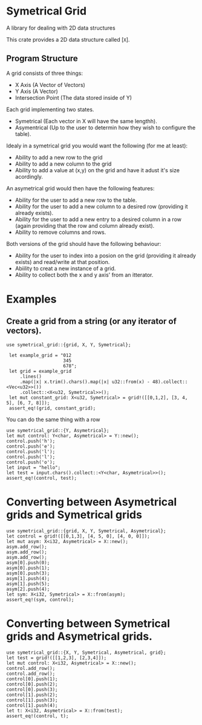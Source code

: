 # Symetrical Grid

A library for dealing with 2D data structures

This crate provides a 2D data structure called [`X`].

## Program Structure
A grid consists of three things:
  - X Axis (A Vector of Vectors)
  - Y Axis (A Vector)
  - Intersection Point (The data stored inside of Y)

Each grid implementing two states.
  - Symetrical (Each vector in X will have the same lengthh).
  - Asymentrical (Up to the user to determin how they wish to configure the table).

Idealy in a symetrical grid you would want the following (for me at least):
  - Ability to add a new row to the grid
  - Ability to add a new column to the grid
  - Ability to add a value at (x,y) on the grid and have it adust it's size acordingly.

An asymetrical grid would then have the following features:
  - Ability for the user to add a new row to the table.
  - Ability for the user to add a new column to a desired row (providing it already exists).
  - Ability for the user to add a new entry to a desired column in a row
    (again providing that the row and column already exist).
  - Ability to remove columns and rows.

Both versions of the grid should have the following behaviour:
  - Ability for the user to index into a posion on the grid
    (providing it already exists) and read/write at that position.
  - Abiility to creat a new instance of a grid.
  - Ability to collect both the x and y axis' from an itterator.


# Examples

## Create a grid from a string (or any iterator of vectors).
```
use symetrical_grid::{grid, X, Y, Symetrical};

 let example_grid = "012
                     345
                     678";
 let grid = example_grid
     .lines()
     .map(|x| x.trim().chars().map(|x| u32::from(x) - 48).collect::<Vec<u32>>())
     .collect::<X<u32, Symetrical>>();
 let mut constant_grid: X<u32, Symetrical> = grid!([[0,1,2], [3, 4, 5], [6, 7, 8]]);
 assert_eq!(grid, constant_grid);

```
You can do the same thing with a row
```
use symetrical_grid::{Y, Asymetrical};
let mut control: Y<char, Asymetrical> = Y::new();
control.push('h');
control.push('e');
control.push('l');
control.push('l');
control.push('o');
let input = "hello";
let test = input.chars().collect::<Y<char, Asymetrical>>();
assert_eq!(control, test);
```

# Converting between Asymetrical grids and Symetrical grids
```
use symetrical_grid::{grid, X, Y, Symetrical, Asymetrical};
let control = grid!([[0,1,3], [4, 5, 0], [4, 0, 0]]);
let mut asym: X<i32, Asymetrical> = X::new();
asym.add_row();
asym.add_row();
asym.add_row();
asym[0].push(0);
asym[0].push(1);
asym[0].push(3);
asym[1].push(4);
asym[1].push(5);
asym[2].push(4);
let sym: X<i32, Symetrical> = X::from(asym);
assert_eq!(sym, control);

```
# Converting between Symetrical grids and Asymetrical grids.
```
use symetrical_grid::{X, Y, Symetrical, Asymetrical, grid};
let test = grid!([[1,2,3], [2,3,4]]);
let mut control: X<i32, Asymetrical> = X::new();
control.add_row();
control.add_row();
control[0].push(1);
control[0].push(2);
control[0].push(3);
control[1].push(2);
control[1].push(3);
control[1].push(4);
let t: X<i32, Asymetrical> = X::from(test);
assert_eq!(control, t);
```
